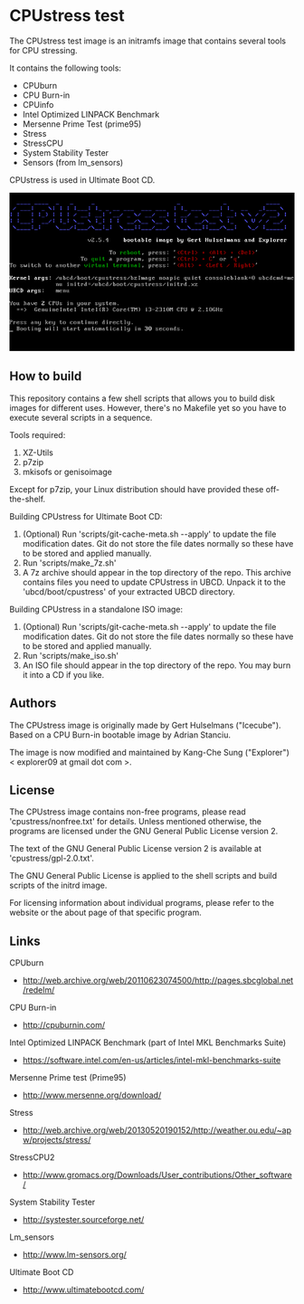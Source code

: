 CPUstress test
==============

The CPUstress test image is an initramfs image that contains several tools for
CPU stressing.

It contains the following tools:
* CPUburn
* CPU Burn-in
* CPUinfo
* Intel Optimized LINPACK Benchmark
* Mersenne Prime Test (prime95)
* Stress
* StressCPU
* System Stability Tester
* Sensors (from lm_sensors)

CPUstress is used in Ultimate Boot CD.

![CPUstress test splash screen](./screenshots/cpustress-splash.png "Splash screen")

How to build
------------

This repository contains a few shell scripts that allows you to build disk
images for different uses. However, there's no Makefile yet so you have to
execute several scripts in a sequence.

Tools required:

1. XZ-Utils
2. p7zip
3. mkisofs or genisoimage

Except for p7zip, your Linux distribution should have provided these
off-the-shelf.

Building CPUstress for Ultimate Boot CD:

1. (Optional) Run 'scripts/git-cache-meta.sh --apply' to update the file
   modification dates. Git do not store the file dates normally so these have
   to be stored and applied manually.
2. Run 'scripts/make_7z.sh'
3. A 7z archive should appear in the top directory of the repo. This archive
   contains files you need to update CPUstress in UBCD. Unpack it to the
   'ubcd/boot/cpustress' of your extracted UBCD directory.

Building CPUstress in a standalone ISO image:

1. (Optional) Run 'scripts/git-cache-meta.sh --apply' to update the file
   modification dates. Git do not store the file dates normally so these have
   to be stored and applied manually.
2. Run 'scripts/make_iso.sh'
3. An ISO file should appear in the top directory of the repo. You may burn
   it into a CD if you like.

Authors
-------

The CPUstress image is originally made by Gert Hulselmans ("Icecube").
Based on a CPU Burn-in bootable image by Adrian Stanciu.

The image is now modified and maintained by Kang-Che Sung ("Explorer")
< explorer09 at gmail dot com >.

License
-------

The CPUstress image contains non-free programs, please read
'cpustress/nonfree.txt' for details. Unless mentioned otherwise, the programs
are licensed under the GNU General Public License version 2.

The text of the GNU General Public License version 2 is available at
'cpustress/gpl-2.0.txt'.

The GNU General Public License is applied to the shell scripts and build
scripts of the initrd image.

For licensing information about individual programs, please refer to the
website or the about page of that specific program.

Links
-----

CPUburn
* http://web.archive.org/web/20110623074500/http://pages.sbcglobal.net/redelm/

CPU Burn-in
* http://cpuburnin.com/

Intel Optimized LINPACK Benchmark (part of Intel MKL Benchmarks Suite)
* https://software.intel.com/en-us/articles/intel-mkl-benchmarks-suite

Mersenne Prime test (Prime95)
* http://www.mersenne.org/download/

Stress
* http://web.archive.org/web/20130520190152/http://weather.ou.edu/~apw/projects/stress/

StressCPU2
* http://www.gromacs.org/Downloads/User_contributions/Other_software/

System Stability Tester
* http://systester.sourceforge.net/

Lm_sensors
* http://www.lm-sensors.org/

Ultimate Boot CD
* http://www.ultimatebootcd.com/

